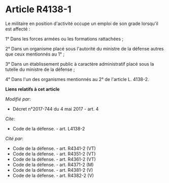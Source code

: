 # Article R4138-1

Le militaire en position d'activité occupe un emploi de son grade lorsqu'il est affecté : 

1° Dans les forces armées ou les formations rattachées ; 

2° Dans un organisme placé sous l'autorité du ministre de la défense autres que ceux mentionnés au 1° ; 

3° Dans un établissement public à caractère administratif placé sous la tutelle du ministre de la défense ; 

4° Dans l'un des organismes mentionnés au 2° de l'article L. 4138-2.

**Liens relatifs à cet article**

_Modifié par_:

  - Décret n°2017-744 du 4 mai 2017 - art. 4

_Cite_:

  - Code de la défense. - art. L4138-2

_Cité par_:

  - Code de la défense. - art. R4341-2 (VT)
  - Code de la défense. - art. R4351-2 (VT)
  - Code de la défense. - art. R4361-2 (VT)
  - Code de la défense. - art. R4371-2 (M)
  - Code de la défense. - art. R4381-2 (V)
  - Code de la défense. - art. R4382-2 (V)
